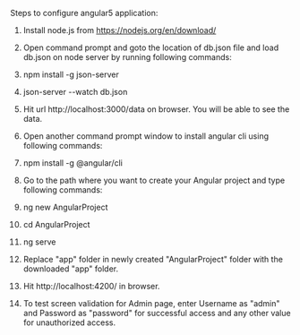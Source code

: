 Steps to configure angular5 application:

1. Install node.js from https://nodejs.org/en/download/

2. Open command prompt and goto the location of db.json file and load db.json on node server by running following commands:
3. npm install -g json-server 
4. json-server --watch db.json 
    
5. Hit url http://localhost:3000/data on browser. You will be able to see the data.

6. Open another command prompt window to install angular cli using following commands:
7. npm install -g @angular/cli

8. Go to the path where you want to create your Angular project and type following commands:
9. ng new AngularProject
10. cd AngularProject
11. ng serve
    
12. Replace "app" folder in newly created "AngularProject" folder with the downloaded "app" folder.

13. Hit http://localhost:4200/ in browser.

14. To test screen validation for Admin page, enter Username as "admin" and Password as "password" for successful access and any other value for unauthorized access.


    

